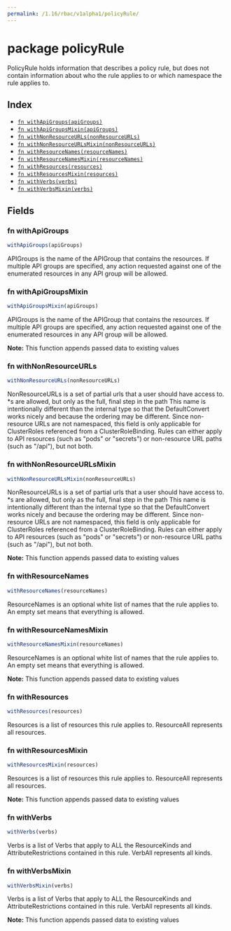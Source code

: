 ```yaml
---
permalink: /1.16/rbac/v1alpha1/policyRule/
---
```


# package policyRule

PolicyRule holds information that describes a policy rule, but does not contain information about who the rule applies to or which namespace the rule applies to.

## Index

* [`fn withApiGroups(apiGroups)`](#fn-withapigroups)
* [`fn withApiGroupsMixin(apiGroups)`](#fn-withapigroupsmixin)
* [`fn withNonResourceURLs(nonResourceURLs)`](#fn-withnonresourceurls)
* [`fn withNonResourceURLsMixin(nonResourceURLs)`](#fn-withnonresourceurlsmixin)
* [`fn withResourceNames(resourceNames)`](#fn-withresourcenames)
* [`fn withResourceNamesMixin(resourceNames)`](#fn-withresourcenamesmixin)
* [`fn withResources(resources)`](#fn-withresources)
* [`fn withResourcesMixin(resources)`](#fn-withresourcesmixin)
* [`fn withVerbs(verbs)`](#fn-withverbs)
* [`fn withVerbsMixin(verbs)`](#fn-withverbsmixin)

## Fields

### fn withApiGroups

```ts
withApiGroups(apiGroups)
```

APIGroups is the name of the APIGroup that contains the resources.  If multiple API groups are specified, any action requested against one of the enumerated resources in any API group will be allowed.

### fn withApiGroupsMixin

```ts
withApiGroupsMixin(apiGroups)
```

APIGroups is the name of the APIGroup that contains the resources.  If multiple API groups are specified, any action requested against one of the enumerated resources in any API group will be allowed.

**Note:** This function appends passed data to existing values

### fn withNonResourceURLs

```ts
withNonResourceURLs(nonResourceURLs)
```

NonResourceURLs is a set of partial urls that a user should have access to.  *s are allowed, but only as the full, final step in the path This name is intentionally different than the internal type so that the DefaultConvert works nicely and because the ordering may be different. Since non-resource URLs are not namespaced, this field is only applicable for ClusterRoles referenced from a ClusterRoleBinding. Rules can either apply to API resources (such as "pods" or "secrets") or non-resource URL paths (such as "/api"),  but not both.

### fn withNonResourceURLsMixin

```ts
withNonResourceURLsMixin(nonResourceURLs)
```

NonResourceURLs is a set of partial urls that a user should have access to.  *s are allowed, but only as the full, final step in the path This name is intentionally different than the internal type so that the DefaultConvert works nicely and because the ordering may be different. Since non-resource URLs are not namespaced, this field is only applicable for ClusterRoles referenced from a ClusterRoleBinding. Rules can either apply to API resources (such as "pods" or "secrets") or non-resource URL paths (such as "/api"),  but not both.

**Note:** This function appends passed data to existing values

### fn withResourceNames

```ts
withResourceNames(resourceNames)
```

ResourceNames is an optional white list of names that the rule applies to.  An empty set means that everything is allowed.

### fn withResourceNamesMixin

```ts
withResourceNamesMixin(resourceNames)
```

ResourceNames is an optional white list of names that the rule applies to.  An empty set means that everything is allowed.

**Note:** This function appends passed data to existing values

### fn withResources

```ts
withResources(resources)
```

Resources is a list of resources this rule applies to.  ResourceAll represents all resources.

### fn withResourcesMixin

```ts
withResourcesMixin(resources)
```

Resources is a list of resources this rule applies to.  ResourceAll represents all resources.

**Note:** This function appends passed data to existing values

### fn withVerbs

```ts
withVerbs(verbs)
```

Verbs is a list of Verbs that apply to ALL the ResourceKinds and AttributeRestrictions contained in this rule.  VerbAll represents all kinds.

### fn withVerbsMixin

```ts
withVerbsMixin(verbs)
```

Verbs is a list of Verbs that apply to ALL the ResourceKinds and AttributeRestrictions contained in this rule.  VerbAll represents all kinds.

**Note:** This function appends passed data to existing values